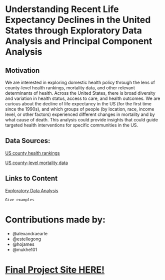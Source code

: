 # Understanding Recent Life Expectancy Declines in the United States through Exploratory Data Analysis and Principal Component Analysis 

## Motivation
We are interested in exploring domestic health policy through the lens of county-level health rankings, mortality data, and other relevant determinants of health. Across the United States, there is broad diversity and variation in health status, access to care, and health outcomes. We are curious about the decline of life expectancy in the US (for the first time since the 1990s), and which groups of people (by location, race, income level, or other factors) experienced different changes in mortality and by what cause of death. This analysis could provide insights that could guide targeted health interventions for specific communities in the US. 

## Data Sources:
[US county health rankings](https://www.rwjf.org/en/how-we-work/grants-explorer/featured-programs/county-health-ranking-roadmap.html)

[US county-level mortality data](https://www.kaggle.com/IHME/us-countylevel-mortality)

## Links to Content
[Exploratory Data Analysis](master/alex_exploratory.Rmd/)

```
Give examples
```

# Contributions made by:
- @alexandraearle
- @estellegong
- @hojames
- @mukhe101
 
 # [Final Project Site HERE!](https://hojames.github.io/ds-proj/ "Project Website")
